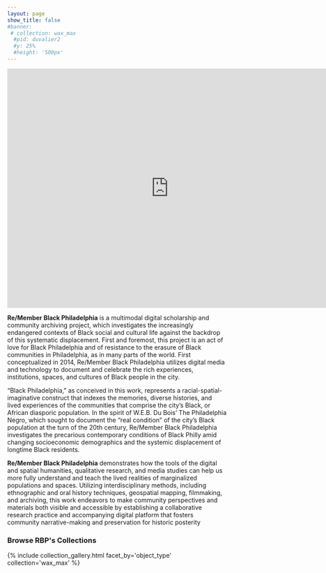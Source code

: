 ```yaml
---
layout: page
show_title: false
#banner:
 # collection: wax_max
  #pid: duvalier2
  #y: 25%
  #height: '500px'
---
```


<iframe frameborder="0" class="juxtapose" width="740" height="550" src="https://cdn.knightlab.com/libs/juxtapose/latest/embed/index.html?uid=b5dbca90-dca9-11ea-bf88-a15b6c7adf9a"></iframe>

__Re/Member Black Philadelphia__ is a multimodal digital scholarship and community archiving project, which investigates the increasingly endangered contexts of Black social and cultural life against the backdrop of this systematic displacement. First and foremost, this project is an act of love for Black Philadelphia and of resistance to the erasure of Black communities in Philadelphia, as in many parts of the world. First conceptualized in 2014,  Re/Member Black Philadelphia utilizes digital media and technology to document and celebrate the rich experiences, institutions, spaces, and cultures of Black people in the city.


“Black Philadelphia,” as conceived in this work, represents a racial-spatial-imaginative construct that indexes the memories, diverse histories, and lived experiences of the communities that comprise the city’s Black, or African diasporic population. In the spirit of W.E.B. Du Bois’ The Philadelphia Negro, which sought to document the “real condition” of the city’s Black population at the turn of the 20th century, Re/Member Black Philadelphia investigates the precarious contemporary conditions of Black Philly amid changing socioeconomic demographics and the systemic displacement of longtime Black residents.


__Re/Member Black Philadelphia__ demonstrates how the tools of the digital and spatial humanities, qualitative research, and media studies can help us more fully understand and teach the lived realities of marginalized populations and spaces. Utilizing interdisciplinary methods, including ethnographic and oral history techniques, geospatial mapping, filmmaking, and archiving, this work endeavors to make community perspectives and materials both visible and accessible by establishing a collaborative research practice and accompanying digital platform that fosters community narrative-making and preservation for historic posterity


### Browse RBP's Collections

{% include collection_gallery.html facet_by='object_type' collection='wax_max' %}
